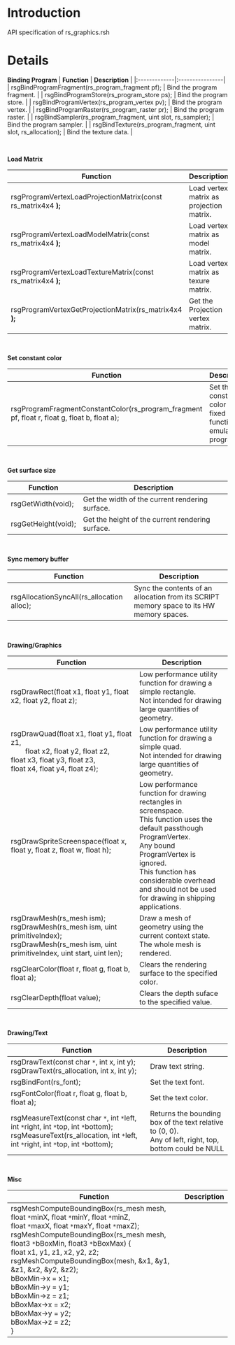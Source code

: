 # Introduction #

API specification of rs\_graphics.rsh


# Details #

**Binding Program**
| **Function** | **Description** |
|:-------------|:----------------|
| rsgBindProgramFragment(rs\_program\_fragment pf); | Bind the program fragment. |
| rsgBindProgramStore(rs\_program\_store ps); | Bind the program store. |
| rsgBindProgramVertex(rs\_program\_vertex pv); | Bind the program vertex. |
| rsgBindProgramRaster(rs\_program\_raster pr); | Bind the program raster. |
| rsgBindSampler(rs\_program\_fragment, uint slot, rs\_sampler); | Bind the program sampler. |
| rsgBindTexture(rs\_program\_fragment, uint slot, rs\_allocation); | Bind the texture data. |

<br>

<b>Load Matrix</b>
<table><thead><th> <b>Function</b> </th><th> <b>Description</b> </th></thead><tbody>
<tr><td> rsgProgramVertexLoadProjectionMatrix(const rs_matrix4x4 <b>);</b></td><td> Load vertex matrix as projection matrix. </td></tr>
<tr><td> rsgProgramVertexLoadModelMatrix(const rs_matrix4x4 <b>);</b></td><td> Load vertex matrix as model matrix. </td></tr>
<tr><td> rsgProgramVertexLoadTextureMatrix(const rs_matrix4x4 <b>);</b></td><td> Load vertex matrix as texure matrix. </td></tr>
<tr><td> rsgProgramVertexGetProjectionMatrix(rs_matrix4x4 <b>);</b></td><td> Get the Projection vertex matrix. </td></tr></tbody></table>

<br>

<b>Set constant color</b>
<table><thead><th> <b>Function</b> </th><th> <b>Description</b> </th></thead><tbody>
<tr><td> rsgProgramFragmentConstantColor(rs_program_fragment pf, float r, float g, float b, float a); </td><td> Set the constant color for a fixed function emulation program. </td></tr></tbody></table>

<br>

<b>Get surface size</b>
<table><thead><th> <b>Function</b> </th><th> <b>Description</b> </th></thead><tbody>
<tr><td> rsgGetWidth(void); </td><td> Get the width of the current rendering surface. </td></tr>
<tr><td> rsgGetHeight(void); </td><td> Get the height of the current rendering surface. </td></tr></tbody></table>

<br>

<b>Sync memory buffer</b>
<table><thead><th> <b>Function</b> </th><th> <b>Description</b> </th></thead><tbody>
<tr><td> rsgAllocationSyncAll(rs_allocation alloc); </td><td> Sync the contents of an allocation from its SCRIPT memory space to its HW memory spaces. </td></tr></tbody></table>

<br>

<b>Drawing/Graphics</b>
<table><thead><th> <b>Function</b> </th><th> <b>Description</b> </th></thead><tbody>
<tr><td> rsgDrawRect(float x1, float y1, float x2, float y2, float z); </td><td> Low performance utility function for drawing a simple rectangle.<br>Not intended for drawing large quantities of geometry. </td></tr>
<tr><td> rsgDrawQuad(float x1, float y1, float z1,<br><code>    </code>float x2, float y2, float z2,<br>float x3, float y3, float z3,<br>float x4, float y4, float z4); </td><td> Low performance utility function for drawing a simple quad.<br>Not intended for drawing large quantities of geometry.</td></tr>
<tr><td> rsgDrawSpriteScreenspace(float x, float y, float z, float w, float h); </td><td> Low performance function for drawing rectangles in screenspace.<br>This function uses the default passthough ProgramVertex.<br>Any bound ProgramVertex is ignored.<br>This function has considerable overhead and should not be used for drawing in shipping applications.</td></tr>
<tr><td> rsgDrawMesh(rs_mesh ism);<br>rsgDrawMesh(rs_mesh ism, uint primitiveIndex);<br>rsgDrawMesh(rs_mesh ism, uint primitiveIndex, uint start, uint len); </td><td> Draw a mesh of geometry using the current context state.<br>The whole mesh is rendered. </td></tr>
<tr><td> rsgClearColor(float r, float g, float b, float a); </td><td> Clears the rendering surface to the specified color.</td></tr>
<tr><td> rsgClearDepth(float value); </td><td> Clears the depth suface to the specified value. </td></tr></tbody></table>

<br>

<b>Drawing/Text</b>
<table><thead><th> <b>Function</b> </th><th> <b>Description</b> </th></thead><tbody>
<tr><td> rsgDrawText(const char <code>*</code>, int x, int y);<br>rsgDrawText(rs_allocation, int x, int y); </td><td> Draw text string.  </td></tr>
<tr><td> rsgBindFont(rs_font); </td><td> Set the text font. </td></tr>
<tr><td> rsgFontColor(float r, float g, float b, float a); </td><td> Set the text color. </td></tr>
<tr><td> rsgMeasureText(const char <code>*</code>, int <code>*</code>left, int <code>*</code>right, int <code>*</code>top, int <code>*</code>bottom);<br>rsgMeasureText(rs_allocation, int <code>*</code>left, int <code>*</code>right, int <code>*</code>top, int <code>*</code>bottom); </td><td> Returns the bounding box of the text relative to (0, 0).<br>Any of left, right, top, bottom could be NULL </td></tr></tbody></table>

<br>

<b>Misc</b>
<table><thead><th> <b>Function</b> </th><th> <b>Description</b> </th></thead><tbody>
<tr><td> rsgMeshComputeBoundingBox(rs_mesh mesh, float <code>*</code>minX, float <code>*</code>minY, float <code>*</code>minZ,<br>float <code>*</code>maxX, float <code>*</code>maxY, float <code>*</code>maxZ);<br>rsgMeshComputeBoundingBox(rs_mesh mesh, float3 <code>*</code>bBoxMin, float3 <code>*</code>bBoxMax) {<br>float x1, y1, z1, x2, y2, z2;<br>rsgMeshComputeBoundingBox(mesh, &x1, &y1, &z1, &x2, &y2, &z2);<br>bBoxMin->x = x1;<br>bBoxMin->y = y1;<br>bBoxMin->z = z1;<br>bBoxMax->x = x2;<br>bBoxMax->y = y2;<br>bBoxMax->z = z2;<br>} </td><td>                    </td></tr>